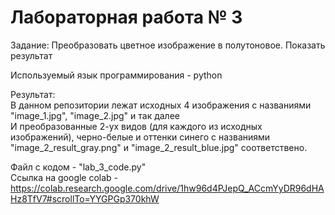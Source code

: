 # Лабораторная работа № 3
Задание: Преобразовать цветное изображение в полутоновое. Показать результат

Используемый язык программирования - python

Результат: \
В данном репозитории лежат исходных 4 изображения с названиями "image_1.jpg", "image_2.jpg" и так далее \
И преобразованные 2-ух видов (для каждого из исходных изображений), черно-белые и оттенки синего с названиями "image_2_result_gray.png" и "image_2_result_blue.jpg" соответствено.


Файл с кодом - "lab_3_code.py" \
Ссылка на google colab - https://colab.research.google.com/drive/1hw96d4PJepQ_ACcmYyDR96dHAHz8TfV7#scrollTo=YYGPGp370khW


